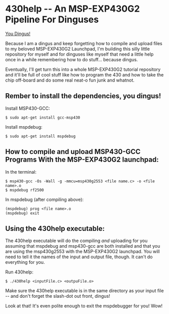 # 430help -- An MSP-EXP430G2 Pipeline For Dinguses

[You Dingus!](430help-you-dingus.jpg)

Because I am a dingus and keep forgetting how to compile and upload files to
my beloved MSP-EXP430G2 Launchpad, I'm building this silly little repository for
myself and for dinguses like myself that need a little help once in a while
remembering how to do stuff... because dingus.

Eventually, I'll get turn this into a whole MSP-EXP430G2 tutorial repository and it'll be full of cool stuff like how to program the 430 and how to take the chip off-board and do some real neat-o fun junk and whatnot.

## Rember to install the dependencies, you dingus!

Install MSP430-GCC:
```
$ sudo apt-get install gcc-msp430
```
Install mspdebug:

```
$ sudo apt-get install mspdebug
```

## How to compile and upload MSP430-GCC Programs With the MSP-EXP430G2 launchpad:

In the terminal:
```
$ msp430-gcc -Os -Wall -g -mmcu=msp430g2553 <file name.c> -o <file name>.o
$ mspdebug rf2500
```
In mspdebug (after compiling above):
```
(mspdebug) prog <file name>.o
(mspdebug) exit
```

## Using the 430help executable:
The 430help executable will do the compiling *and* uploading for you assuming that mspdebug and msp430-gcc are both installed and that you are using the msp430g2553 with the MSP-EXP430G2 launchpad. You will need to tell it the
names of the input and output file, though. It can't do everything for you.

Run 430help:
```
$ ./430help <inputFile.c> <outpuFile.o>
```
Make sure the 430help executable is in the same directory as your input file -- and don't forget the slash-dot out front, dingus!

Look at that! It's even polite enough to exit the mspdebugger for you! Wow!
